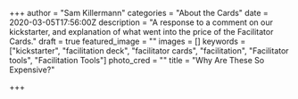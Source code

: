 +++
author = "Sam Killermann"
categories = "About the Cards"
date = 2020-03-05T17:56:00Z
description = "A response to a comment on our kickstarter, and explanation of what went into the price of the Facilitator Cards."
draft = true
featured_image = ""
images = []
keywords = ["kickstarter", "facilitation deck", "facilitator cards", "facilitation", "Facilitator tools", "Facilitation Tools"]
photo_cred = ""
title = "Why Are These So Expensive?"

+++
